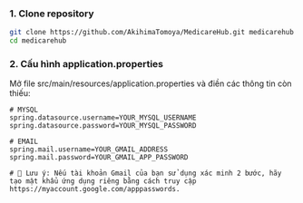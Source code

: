 ### 1. Clone repository

```bash
git clone https://github.com/AkihimaTomoya/MedicareHub.git medicarehub
cd medicarehub
```
### 2. Cấu hình application.properties
Mở file src/main/resources/application.properties và điền các thông tin còn thiếu:

```properties
# MYSQL
spring.datasource.username=YOUR_MYSQL_USERNAME
spring.datasource.password=YOUR_MYSQL_PASSWORD

# EMAIL
spring.mail.username=YOUR_GMAIL_ADDRESS
spring.mail.password=YOUR_GMAIL_APP_PASSWORD

# 📌 Lưu ý: Nếu tài khoản Gmail của bạn sử dụng xác minh 2 bước, hãy tạo mật khẩu ứng dụng riêng bằng cách truy cập https://myaccount.google.com/apppasswords.
